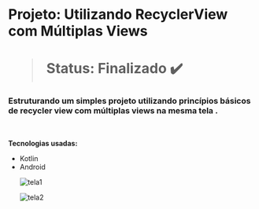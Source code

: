 <h1> Projeto: Utilizando RecyclerView com Múltiplas Views <h1> 
  
  > Status: Finalizado ✔️
  
  ### Estruturando um simples projeto utilizando princípios básicos de recycler view com múltiplas views na mesma tela .
  
  <br>
  
  <strong>Tecnologias usadas: </strong>
   + Kotlin
   + Android 

&nbsp;&nbsp;&nbsp;&nbsp;&nbsp;&nbsp;![tela1](https://user-images.githubusercontent.com/79876042/179221643-911d3906-96ad-4df8-90be-8c31d046698f.png)

&nbsp;&nbsp;&nbsp;&nbsp;&nbsp;&nbsp;![tela2](https://user-images.githubusercontent.com/79876042/179221781-0e892967-69b4-4019-ada2-38bcf4ff1925.png)
